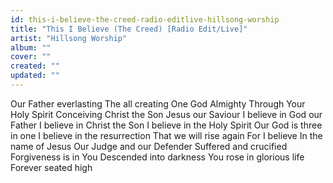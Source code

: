 ```yaml
---
id: this-i-believe-the-creed-radio-editlive-hillsong-worship
title: "This I Believe (The Creed) [Radio Edit/Live]"
artist: "Hillsong Worship"
album: ""
cover: ""
created: ""
updated: ""
---
```


Our Father everlasting
The all creating One
God Almighty
Through Your Holy Spirit
Conceiving Christ the Son
Jesus our Saviour
I believe in God our Father
I believe in Christ the Son
I believe in the Holy Spirit
Our God is three in one
I believe in the resurrection
That we will rise again
For I believe
In the name of Jesus
Our Judge and our Defender
Suffered and crucified
Forgiveness is in You
Descended into darkness
You rose in glorious life
Forever seated high